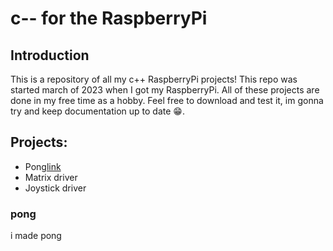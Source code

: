 # c-- for the RaspberryPi
## Introduction
This is a repository of all my c++ RaspberryPi projects! This repo was started march of 2023 when I got my RaspberryPi. 
All of these projects are done in my free time as a hobby. Feel free to download and test it, im gonna try and keep documentation up to date 😁.

## Projects:
- Pong[link](#pong)
- Matrix driver
- Joystick driver

### pong

i made pong
